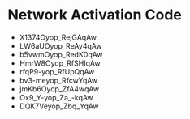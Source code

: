 # Network Activation Code
* X1374Oyop_RejGAqAw
* LW6aUOyop_ReAy4qAw
* b5vwmOyop_RedK0qAw
* HmrW8Oyop_RfSHIqAw
* rfqP9-yop_RfUpQqAw
* bv3-meyop_RfcwYqAw
* jmKb6Oyop_ZfA4wqAw
* Ox9_Y-yop_Za_-kqAw
* DQK7Veyop_Zbq_YqAw